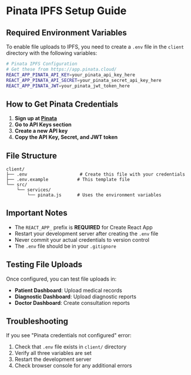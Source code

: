 # Pinata IPFS Setup Guide

## **Required Environment Variables**

To enable file uploads to IPFS, you need to create a `.env` file in the `client` directory with the following variables:

```bash
# Pinata IPFS Configuration
# Get these from https://app.pinata.cloud/
REACT_APP_PINATA_API_KEY=your_pinata_api_key_here
REACT_APP_PINATA_API_SECRET=your_pinata_secret_api_key_here
REACT_APP_PINATA_JWT=your_pinata_jwt_token_here
```

## **How to Get Pinata Credentials**

1. **Sign up at [Pinata](https://app.pinata.cloud/)**
2. **Go to API Keys section**
3. **Create a new API key**
4. **Copy the API Key, Secret, and JWT token**

## **File Structure**

```
client/
├── .env                    # Create this file with your credentials
├── .env.example           # This template file
└── src/
    └── services/
        └── pinata.js      # Uses the environment variables
```

## **Important Notes**

- The `REACT_APP_` prefix is **REQUIRED** for Create React App
- Restart your development server after creating the `.env` file
- Never commit your actual credentials to version control
- The `.env` file should be in your `.gitignore`

## **Testing File Uploads**

Once configured, you can test file uploads in:
- **Patient Dashboard**: Upload medical records
- **Diagnostic Dashboard**: Upload diagnostic reports
- **Doctor Dashboard**: Create consultation reports

## **Troubleshooting**

If you see "Pinata credentials not configured" error:
1. Check that `.env` file exists in `client/` directory
2. Verify all three variables are set
3. Restart the development server
4. Check browser console for any additional errors
